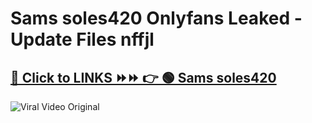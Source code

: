 
 # Sams soles420 Onlyfans Leaked - Update Files nffjl

## <h2><a href="https://clipsfans.com/Sams_soles420&ref=git">🔗 Click to LINKS ⏩⏩ 👉 🟢 Sams soles420 </a></h2>

<a href="https://clipsfans.com/Sams_soles420&ref=git" rel="nofollow" data-target="animated-image.originalLink"><img src="https://i.ibb.co.com/xMMVF88/686577567.gif" alt="Viral Video Original" style="max-width: 100%; display: inline-block;" data-target="animated-image.originalImage"></a>

